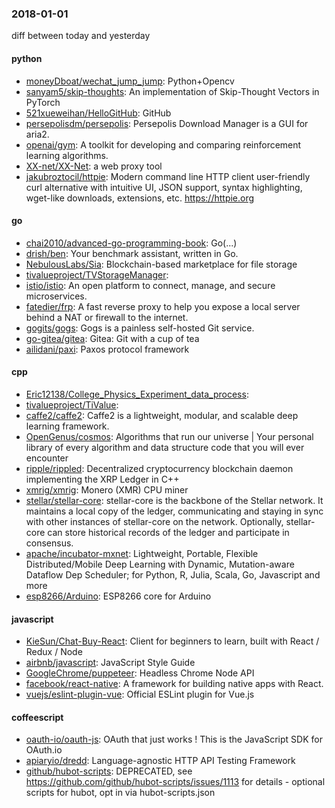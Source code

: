 ### 2018-01-01
diff between today and yesterday

#### python
* [moneyDboat/wechat_jump_jump](https://github.com/moneyDboat/wechat_jump_jump): Python+Opencv
* [sanyam5/skip-thoughts](https://github.com/sanyam5/skip-thoughts): An implementation of Skip-Thought Vectors in PyTorch
* [521xueweihan/HelloGitHub](https://github.com/521xueweihan/HelloGitHub):  GitHub 
* [persepolisdm/persepolis](https://github.com/persepolisdm/persepolis): Persepolis Download Manager is a GUI for aria2.
* [openai/gym](https://github.com/openai/gym): A toolkit for developing and comparing reinforcement learning algorithms.
* [XX-net/XX-Net](https://github.com/XX-net/XX-Net): a web proxy tool
* [jakubroztocil/httpie](https://github.com/jakubroztocil/httpie): Modern command line HTTP client  user-friendly curl alternative with intuitive UI, JSON support, syntax highlighting, wget-like downloads, extensions, etc. https://httpie.org

#### go
* [chai2010/advanced-go-programming-book](https://github.com/chai2010/advanced-go-programming-book):  Go(...)
* [drish/ben](https://github.com/drish/ben): Your benchmark assistant, written in Go.
* [NebulousLabs/Sia](https://github.com/NebulousLabs/Sia): Blockchain-based marketplace for file storage
* [tivalueproject/TVStorageManager](https://github.com/tivalueproject/TVStorageManager): 
* [istio/istio](https://github.com/istio/istio): An open platform to connect, manage, and secure microservices.
* [fatedier/frp](https://github.com/fatedier/frp): A fast reverse proxy to help you expose a local server behind a NAT or firewall to the internet.
* [gogits/gogs](https://github.com/gogits/gogs): Gogs is a painless self-hosted Git service.
* [go-gitea/gitea](https://github.com/go-gitea/gitea): Gitea: Git with a cup of tea
* [ailidani/paxi](https://github.com/ailidani/paxi): Paxos protocol framework

#### cpp
* [Eric12138/College_Physics_Experiment_data_process](https://github.com/Eric12138/College_Physics_Experiment_data_process): 
* [tivalueproject/TiValue](https://github.com/tivalueproject/TiValue): 
* [caffe2/caffe2](https://github.com/caffe2/caffe2): Caffe2 is a lightweight, modular, and scalable deep learning framework.
* [OpenGenus/cosmos](https://github.com/OpenGenus/cosmos): Algorithms that run our universe | Your personal library of every algorithm and data structure code that you will ever encounter
* [ripple/rippled](https://github.com/ripple/rippled): Decentralized cryptocurrency blockchain daemon implementing the XRP Ledger in C++
* [xmrig/xmrig](https://github.com/xmrig/xmrig): Monero (XMR) CPU miner
* [stellar/stellar-core](https://github.com/stellar/stellar-core): stellar-core is the backbone of the Stellar network. It maintains a local copy of the ledger, communicating and staying in sync with other instances of stellar-core on the network. Optionally, stellar-core can store historical records of the ledger and participate in consensus.
* [apache/incubator-mxnet](https://github.com/apache/incubator-mxnet): Lightweight, Portable, Flexible Distributed/Mobile Deep Learning with Dynamic, Mutation-aware Dataflow Dep Scheduler; for Python, R, Julia, Scala, Go, Javascript and more
* [esp8266/Arduino](https://github.com/esp8266/Arduino): ESP8266 core for Arduino

#### javascript
* [KieSun/Chat-Buy-React](https://github.com/KieSun/Chat-Buy-React): Client for beginners to learn, built with React / Redux / Node
* [airbnb/javascript](https://github.com/airbnb/javascript): JavaScript Style Guide
* [GoogleChrome/puppeteer](https://github.com/GoogleChrome/puppeteer): Headless Chrome Node API
* [facebook/react-native](https://github.com/facebook/react-native): A framework for building native apps with React.
* [vuejs/eslint-plugin-vue](https://github.com/vuejs/eslint-plugin-vue): Official ESLint plugin for Vue.js

#### coffeescript
* [oauth-io/oauth-js](https://github.com/oauth-io/oauth-js): OAuth that just works ! This is the JavaScript SDK for OAuth.io
* [apiaryio/dredd](https://github.com/apiaryio/dredd): Language-agnostic HTTP API Testing Framework
* [github/hubot-scripts](https://github.com/github/hubot-scripts): DEPRECATED, see https://github.com/github/hubot-scripts/issues/1113 for details - optional scripts for hubot, opt in via hubot-scripts.json
